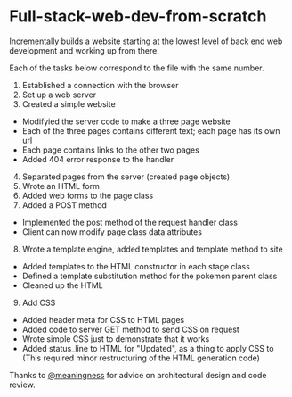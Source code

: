 # Full-stack-web-dev-from-scratch

Incrementally builds a website starting at the lowest level of back end web development and working up from there. 

Each of the tasks below correspond to the file with the same number. 

1. Established a connection with the browser 
2. Set up a web server 
3. Created a simple website
  - Modifyied the server code to make a three page website
  - Each of the three pages contains different text; each page has its own url 
  - Each page contains links to the other two pages
  - Added 404 error response to the handler
4. Separated pages from the server (created page objects)
5. Wrote an HTML form
6. Added web forms to the page class
7. Added a POST method
  - Implemented the post method of the request handler class 
  - Client can now modify page class data attributes 
8. Wrote a template engine, added templates and template method to site 
  - Added templates to the HTML constructor in each stage class
  - Defined a template substitution method for the pokemon parent class 
  - Cleaned up the HTML 
9. Add CSS
  - Added header meta for CSS to HTML pages
  - Added code to server GET method to send CSS on request
  - Wrote simple CSS just to demonstrate that it works
  - Added status_line to HTML for "Updated", as a thing to apply CSS to
  (This required minor restructuring of the HTML generation code)

Thanks to [@meaningness](https://twitter.com/Meaningness) for advice on architectural design and code review. 




